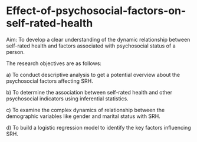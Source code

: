 # Effect-of-psychosocial-factors-on-self-rated-health

Aim: To develop a clear understanding of the dynamic relationship between self-rated health and factors associated with psychosocial status of a person. 

The research objectives are as follows: 

a) To conduct descriptive analysis to get a potential overview about the psychosocial factors affecting SRH.

b) To determine the association between self-rated health and other psychosocial indicators using inferential statistics.

c) To examine the complex dynamics of relationship between the demographic variables like gender and marital status with SRH.

d) To build a logistic regression model to identify the key factors influencing SRH.
